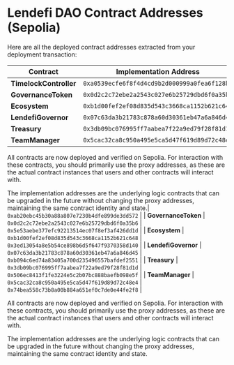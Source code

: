 # Lendefi DAO Contract Addresses (Sepolia)

Here are all the deployed contract addresses extracted from your deployment transaction:

| Contract | Implementation Address | Proxy Address |
|----------|------------------------|---------------|
| **TimelockController** | ```0xa0539ecfe6f8f4d4cd9b2d000999a0fea6f128b2``` | ```0xab20ebc45b30a88a807e7230b4dfe899de3dd572``` |
| **GovernanceToken** | ```0x0d2c2c72ebe2a2543c027e6b25729dbd6f0a35b6``` | ```0x5e53aebe377efc92213514ec07f8ef3af426dd1d``` |
| **Ecosystem** | ```0xb1d00fef2ef08d835d543c3668ca1152b621c648``` | ```0x3ed13054a8e5b54ce898b6d5f647f9370358d140``` |
| **LendefiGovernor** | ```0x07c63da3b21783c878a60d30361eb47a6a846d45``` | ```0xb094c6ed74a83405a700d235496557bafdef2551``` |
| **Treasury** | ```0x3db09bc076995ff7aabea7f22a9ed79f28f81d1d``` | ```0x506ec8413f1fe3224e5c2b07bc888baefb098e5f``` |
| **TeamManager** | ```0x5cac32ca8c950a495e5ca5d47f619d89d72c48e4``` | ```0x74bea558c73b8a00b884a651ef0c7de0e44fe2f8``` |

All contracts are now deployed and verified on Sepolia. For interaction with these contracts, you should primarily use the proxy addresses, as these are the actual contract instances that users and other contracts will interact with.

The implementation addresses are the underlying logic contracts that can be upgraded in the future without changing the proxy addresses, maintaining the same contract identity and state.| ```0xab20ebc45b30a88a807e7230b4dfe899de3dd572``` |
| **GovernanceToken** | ```0x0d2c2c72ebe2a2543c027e6b25729dbd6f0a35b6``` | ```0x5e53aebe377efc92213514ec07f8ef3af426dd1d``` |
| **Ecosystem** | ```0xb1d00fef2ef08d835d543c3668ca1152b621c648``` | ```0x3ed13054a8e5b54ce898b6d5f647f9370358d140``` |
| **LendefiGovernor** | ```0x07c63da3b21783c878a60d30361eb47a6a846d45``` | ```0xb094c6ed74a83405a700d235496557bafdef2551``` |
| **Treasury** | ```0x3db09bc076995ff7aabea7f22a9ed79f28f81d1d``` | ```0x506ec8413f1fe3224e5c2b07bc888baefb098e5f``` |
| **TeamManager** | ```0x5cac32ca8c950a495e5ca5d47f619d89d72c48e4``` | ```0x74bea558c73b8a00b884a651ef0c7de0e44fe2f8``` |

All contracts are now deployed and verified on Sepolia. For interaction with these contracts, you should primarily use the proxy addresses, as these are the actual contract instances that users and other contracts will interact with.

The implementation addresses are the underlying logic contracts that can be upgraded in the future without changing the proxy addresses, maintaining the same contract identity and state.